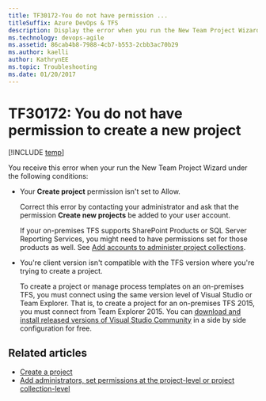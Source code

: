 ```yaml
---
title: TF30172-You do not have permission ... 
titleSuffix: Azure DevOps & TFS
description: Display the error when you run the New Team Project Wizard.
ms.technology: devops-agile
ms.assetid: 86cab4b8-7988-4cb7-b553-2cbb3ac70b29
ms.author: kaelli
author: KathrynEE
ms.topic: Troubleshooting
ms.date: 01/20/2017
---
```


# TF30172: You do not have permission to create a new project

[!INCLUDE [temp](../../includes/version-vsts-tfs-all-versions.md)]

You receive this error when your run the New Team Project Wizard under the following conditions:

* Your **Create project** permission isn't set to Allow.

  Correct this error by contacting your administrator and ask that the permission **Create new projects** be added to your user account.

  If your on-premises TFS supports SharePoint Products or SQL Server Reporting Services, you might need to have permissions set for those products as well. See [Add accounts to administer project collections](../../organizations/security/set-project-collection-level-permissions.md).

* You're client version isn't compatible with the TFS version where you're trying to create a project.

  To create a project or manage process templates on an on-premises TFS, you must connect using the same version level of Visual Studio or Team Explorer. That is, to create a project for an on-premises TFS 2015, you must connect from Team Explorer 2015. You can [download and install released versions of Visual Studio Community](https://www.visualstudio.com/downloads/download-visual-studio-vs) in a side by side configuration for free.

## Related articles

* [Create a project](../../organizations/projects/create-project.md)
* [Add administrators, set permissions at the project-level or project collection-level](../../organizations/security/set-project-collection-level-permissions.md)
